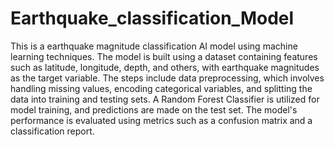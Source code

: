 # Earthquake_classification_Model
This is a earthquake magnitude classification AI model using machine learning techniques. 
The model is built using a dataset containing features such as latitude, longitude, depth, and others, with earthquake magnitudes as the target variable. The steps include data preprocessing, which involves handling missing values, encoding categorical variables, and splitting the data into training and testing sets. A Random Forest Classifier is utilized for model training, and predictions are made on the test set. The model's performance is evaluated using metrics such as a confusion matrix and a classification report. 
